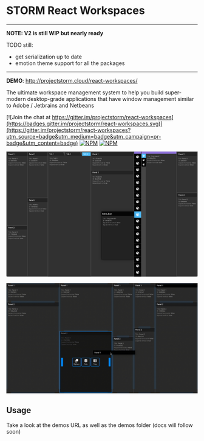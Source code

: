 # STORM React Workspaces

---

__NOTE: V2 is still WIP but nearly ready__

TODO still:
* get serialization up to date
* emotion theme support for all the packages

---

__DEMO__: http://projectstorm.cloud/react-workspaces/

The ultimate workspace management system to help you build super-modern desktop-grade
applications that have window management similar to Adobe / Jetbrains and Netbeans

[![Join the chat at https://gitter.im/projectstorm/react-workspaces](https://badges.gitter.im/projectstorm/react-workspaces.svg)](https://gitter.im/projectstorm/react-workspaces?utm_source=badge&utm_medium=badge&utm_campaign=pr-badge&utm_content=badge)
[![NPM](https://img.shields.io/npm/v/@projectstorm/react-workspaces-core.svg)](https://npmjs.org/package/@projectstorm/react-workspaces-core)
[![NPM](https://img.shields.io/npm/dt/@projectstorm/react-workspaces-core.svg)](https://npmjs.org/package/@projectstorm/react-workspaces-core)

![Demo1](./images/screenshot1.png)

![Demo1](./images/animated1.gif)

## Usage

Take a look at the demos URL as well as the demos folder (docs will follow soon)
